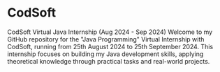 # CodSoft
CodSoft Virtual Java Internship (Aug 2024 - Sep 2024) Welcome to my GitHub repository for the "Java Programming" Virtual Internship with CodSoft, running from 25th August 2024 to 25th September 2024. This internship focuses on building my Java development skills, applying theoretical knowledge through practical tasks and real-world projects.
